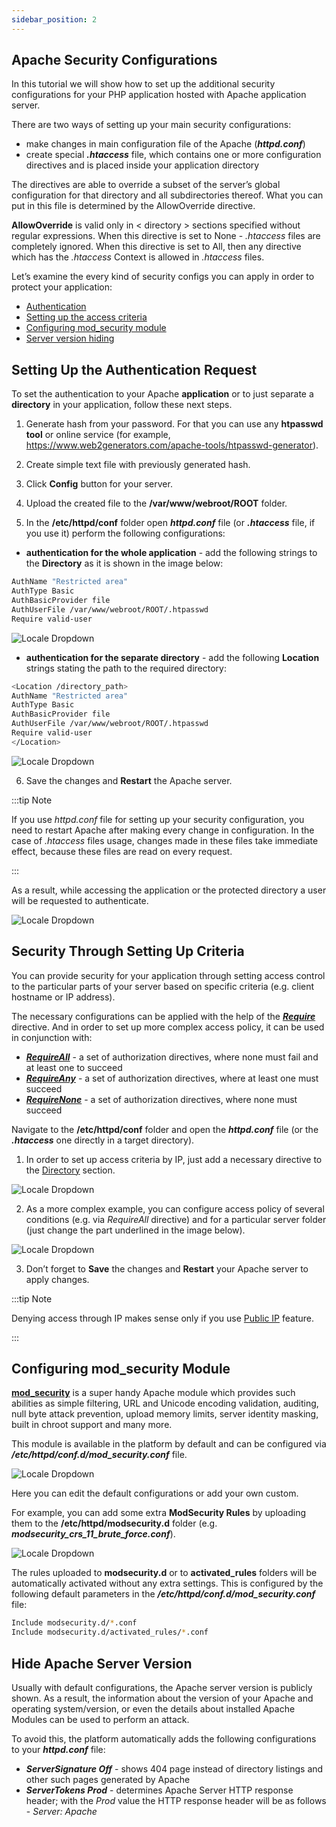 ```yaml
---
sidebar_position: 2
---
```


## Apache Security Configurations

In this tutorial we will show how to set up the additional security configurations for your PHP application hosted with Apache application server.

There are two ways of setting up your main security configurations:

- make changes in main configuration file of the Apache (**_httpd.conf_**)
- create special **_.htaccess_** file, which contains one or more configuration directives and is placed inside your application directory

The directives are able to override a subset of the server’s global configuration for that directory and all subdirectories thereof. What you can put in this file is determined by the AllowOverride directive.

**AllowOverride** is valid only in < directory > sections specified without regular expressions. When this directive is set to None - _.htaccess_ files are completely ignored. When this directive is set to All, then any directive which has the _.htaccess_ Context is allowed in _.htaccess_ files.

Let’s examine the every kind of security configs you can apply in order to protect your application:

- [Authentication](https://cloudmydc.com/)
- [Setting up the access criteria](https://cloudmydc.com/)
- [Configuring mod_security module](https://cloudmydc.com/)
- [Server version hiding](https://cloudmydc.com/)

## Setting Up the Authentication Request

To set the authentication to your Apache **application** or to just separate a **directory** in your application, follow these next steps.

1. Generate hash from your password. For that you can use any **htpasswd tool** or online service (for example, https://www.web2generators.com/apache-tools/htpasswd-generator).

2. Create simple text file with previously generated hash.

3. Click **Config** button for your server.

4. Upload the created file to the **/var/www/webroot/ROOT** folder.

5. In the **/etc/httpd/conf** folder open **_httpd.conf_** file (or **_.htaccess_** file, if you use it) perform the following configurations:

- **authentication for the whole application** - add the following strings to the **Directory** as it is shown in the image below:

```bash
AuthName "Restricted area"
AuthType Basic
AuthBasicProvider file
AuthUserFile /var/www/webroot/ROOT/.htpasswd
Require valid-user
```

<div style={{
    display:'flex',
    justifyContent: 'center',
    margin: '0 0 1rem 0'
}}>

![Locale Dropdown](./img/ApacheSecurityConfigurations/01-apache-authentication.png)

</div>

- **authentication for the separate directory** - add the following **Location** strings stating the path to the required directory:

```bash
<Location /directory_path>  
AuthName "Restricted area"  
AuthType Basic  
AuthBasicProvider file  
AuthUserFile /var/www/webroot/ROOT/.htpasswd  
Require valid-user  
</Location>
```

<div style={{
    display:'flex',
    justifyContent: 'center',
    margin: '0 0 1rem 0'
}}>

![Locale Dropdown](./img/ApacheSecurityConfigurations/02-apache-directory-authentication.png)

</div>

6. Save the changes and **Restart** the Apache server.

:::tip Note

If you use _httpd.conf_ file for setting up your security configuration, you need to restart Apache after making every change in configuration. In the case of _.htaccess_ files usage, changes made in these files take immediate effect, because these files are read on every request.

:::

As a result, while accessing the application or the protected directory a user will be requested to authenticate.

<div style={{
    display:'flex',
    justifyContent: 'center',
    margin: '0 0 1rem 0'
}}>

![Locale Dropdown](./img/ApacheSecurityConfigurations/03-authentication-required.png)

</div>

## Security Through Setting Up Criteria

You can provide security for your application through setting access control to the particular parts of your server based on specific criteria (e.g. client hostname or IP address).

The necessary configurations can be applied with the help of the [**_Require_**](https://cloudmydc.com/) directive. And in order to set up more complex access policy, it can be used in conjunction with:

- [**_RequireAll_**](https://cloudmydc.com/) - a set of authorization directives, where none must fail and at least one to succeed
- [**_RequireAny_**](https://cloudmydc.com/) - a set of authorization directives, where at least one must succeed
- [**_RequireNone_**](https://cloudmydc.com/) - a set of authorization directives, where none must succeed

Navigate to the **/etc/httpd/conf** folder and open the **_httpd.conf_** file (or the **_.htaccess_** one directly in a target directory).

1. In order to set up access criteria by IP, just add a necessary directive to the [Directory](https://cloudmydc.com/) section.

<div style={{
    display:'flex',
    justifyContent: 'center',
    margin: '0 0 1rem 0'
}}>

![Locale Dropdown](./img/ApacheSecurityConfigurations/04-apache-security-by-criteria.png)

</div>

2. As a more complex example, you can configure access policy of several conditions (e.g. via _RequireAll_ directive) and for a particular server folder (just change the part underlined in the image below).

<div style={{
    display:'flex',
    justifyContent: 'center',
    margin: '0 0 1rem 0'
}}>

![Locale Dropdown](./img/ApacheSecurityConfigurations/05-apache-security-with-require-directive.png)

</div>

3. Don’t forget to **Save** the changes and **Restart** your Apache server to apply changes.

:::tip Note

Denying access through IP makes sense only if you use [Public IP](https://cloudmydc.com/) feature.

:::

## Configuring mod_security Module

[**mod_security**](https://cloudmydc.com/) is a super handy Apache module which provides such abilities as simple filtering, URL and Unicode encoding validation, auditing, null byte attack prevention, upload memory limits, server identity masking, built in chroot support and many more.

This module is available in the platform by default and can be configured via **_/etc/httpd/conf.d/mod_security.conf_** file.

<div style={{
    display:'flex',
    justifyContent: 'center',
    margin: '0 0 1rem 0'
}}>

![Locale Dropdown](./img/ApacheSecurityConfigurations/06-modsecurity.png)

</div>

Here you can edit the default configurations or add your own custom.

For example, you can add some extra **ModSecurity Rules** by uploading them to the **/etc/httpd/modsecurity.d** folder (e.g. **_modsecurity_crs_11_brute_force.conf_**).

<div style={{
    display:'flex',
    justifyContent: 'center',
    margin: '0 0 1rem 0'
}}>

![Locale Dropdown](./img/ApacheSecurityConfigurations/07-modsecurity-rules.png)

</div>

The rules uploaded to **modsecurity.d** or to **activated_rules** folders will be automatically activated without any extra settings. This is configured by the following default parameters in the **_/etc/httpd/conf.d/mod_security.conf_** file:

```bash
Include modsecurity.d/*.conf
Include modsecurity.d/activated_rules/*.conf
```

## Hide Apache Server Version

Usually with default configurations, the Apache server version is publicly shown. As a result, the information about the version of your Apache and operating system/version, or even the details about installed Apache Modules can be used to perform an attack.

To avoid this, the platform automatically adds the following configurations to your **_httpd.conf_** file:

- **_ServerSignature Off_** - shows 404 page instead of directory listings and other such pages generated by Apache
- **_ServerTokens Prod_** - determines Apache Server HTTP response header; with the _Prod_ value the HTTP response header will be as follows - _Server: Apache_
